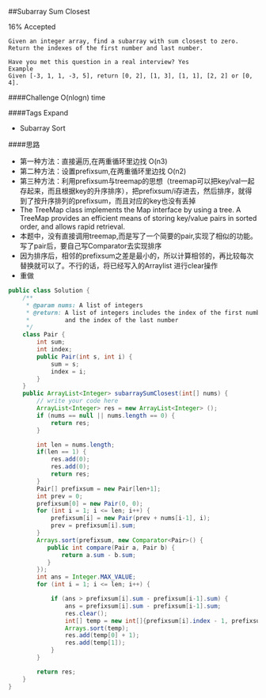 ##Subarray Sum Closest

16% Accepted

	Given an integer array, find a subarray with sum closest to zero.
    Return the indexes of the first number and last number.

	Have you met this question in a real interview? Yes
	Example
	Given [-3, 1, 1, -3, 5], return [0, 2], [1, 3], [1, 1], [2, 2] or [0, 4].

####Challenge
O(nlogn) time

####Tags Expand
- Subarray Sort

####思路
- 第一种方法：直接遍历,在两重循环里边找 O(n3)
- 第二种方法：设置prefixsum,在两重循环里边找 O(n2)
- 第三种方法：利用prefixsum与treemap的思想（treemap可以把key/val一起存起来，而且根据key的升序排序），把prefixsum/i存进去，然后排序，就得到了按升序排列的prefixsum，而且对应的key也没有丢掉
- The TreeMap class implements the Map interface by using a tree. A TreeMap provides an efficient means of storing key/value pairs in sorted order, and allows rapid retrieval.
- 本题中，没有直接调用treemap,而是写了一个简要的pair,实现了相似的功能。 写了pair后，要自己写Comparator<pairr>去实现排序
- 因为排序后，相邻的prefixsum之差是最小的，所以计算相邻的，再比较每次替换就可以了。不行的话，将已经写入的Arraylist 进行clear操作
- 重做

```java
public class Solution {
    /**
     * @param nums: A list of integers
     * @return: A list of integers includes the index of the first number
     *          and the index of the last number
     */
    class Pair {
        int sum;
        int index;
        public Pair(int s, int i) {
            sum = s;
            index = i;
        }
    }
    public ArrayList<Integer> subarraySumClosest(int[] nums) {
        // write your code here
        ArrayList<Integer> res = new ArrayList<Integer> ();
        if (nums == null || nums.length == 0) {
            return res;
        }

        int len = nums.length;
        if(len == 1) {
            res.add(0);
            res.add(0);
            return res;
        }
        Pair[] prefixsum = new Pair[len+1];
        int prev = 0;
        prefixsum[0] = new Pair(0, 0);
        for (int i = 1; i <= len; i++) {
            prefixsum[i] = new Pair(prev + nums[i-1], i);
            prev = prefixsum[i].sum;
        }
        Arrays.sort(prefixsum, new Comparator<Pair>() {
           public int compare(Pair a, Pair b) {
               return a.sum - b.sum;
           }
        });
        int ans = Integer.MAX_VALUE;
        for (int i = 1; i <= len; i++) {

            if (ans > prefixsum[i].sum - prefixsum[i-1].sum) {
                ans = prefixsum[i].sum - prefixsum[i-1].sum;
                res.clear();
                int[] temp = new int[]{prefixsum[i].index - 1, prefixsum[i - 1].index - 1};
                Arrays.sort(temp);
                res.add(temp[0] + 1);
                res.add(temp[1]);
            }
        }

        return res;
    }
}
```
